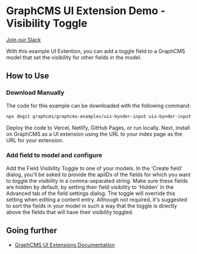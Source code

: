 # GraphCMS UI Extension Demo - Visibility Toggle

[Join our Slack](https://slack.graphcms.com)

With this example UI Extention, you can add a toggle field to a GraphCMS model that set the visibility for other fields in the model.

## How to Use

### Download Manually

The code for this example can be downloaded with the following command:

```bash
npx degit graphcms/graphcms-examples/uix-bynder-input uix-bynder-input
```

Deploy the code to Vercel, Netlify, GitHub Pages, or run locally. Next, install on GraphCMS as a UI extension using the URL to your index page as the URL for your extension.

### Add field to model and configure

Add the Field Visibility Toggle to one of your models. In the 'Create field' dialog, you'll be asked to provide the apiIDs of the fields for which you want to toggle the visibility in a comma-separated string. Make sure these fields are hidden by default, by setting their field visibility to 'Hidden' in the Advanced tab of the field settings dialog. The toggle will override this setting when editing a content entry. Although not required, it's suggested to sort the fields in your model in such a way that the toggle is directly above the fields that will have their visibility toggled.

## Going further

- [GraphCMS UI Extensions Documentation](https://graphcms.com/docs/ui-extensions)
